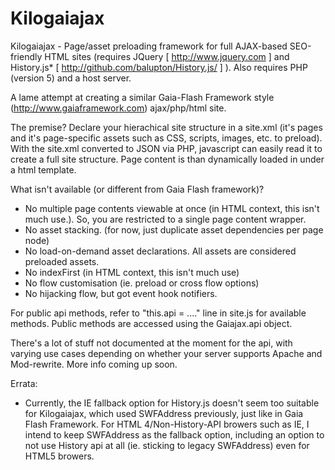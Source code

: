 Kilogaiajax
===========

Kilogaiajax - Page/asset preloading framework for full AJAX-based SEO-friendly HTML sites
(requires JQuery [ http://www.jquery.com ] and History.js* [ http://github.com/balupton/History.js/ ] ). Also requires PHP (version 5) and a host server.
	
A lame attempt at creating a similar Gaia-Flash Framework style (http://www.gaiaframework.com)  ajax/php/html site. 
	
The premise? Declare your hierachical site structure in a site.xml (it's pages and it's page-specific assets such as CSS, scripts, images, etc. to preload). With the site.xml converted to JSON via PHP,  javascript can easily read it to create a full site structure. Page content is than dynamically loaded in under a html template.

What isn't available (or different from Gaia Flash framework)?
- No multiple page contents viewable at once (in HTML context, this isn't much use.). So, you are restricted to a single page content wrapper.
- No asset stacking. (for now, just duplicate asset dependencies per page node)
- No load-on-demand asset declarations. All assets are considered preloaded assets. 
- No indexFirst  (in HTML context, this isn't much use)
- No flow customisation (ie. preload or cross flow options)
- No hijacking flow, but got event hook notifiers.

For public api methods, refer to "this.api = ...." line in site.js for available methods. Public methods are accessed using the Gaiajax.api object.

There's a lot of stuff not documented at the moment for the api, with varying use cases depending on whether your server supports Apache and Mod-rewrite.  More info coming up soon.

Errata:
* Currently, the IE fallback option for History.js doesn't seem too suitable for Kilogaiajax, which used SWFAddress previously, just like in Gaia Flash Framework. For HTML 4/Non-History-API browers such as IE, I intend to keep SWFAddress as the fallback option, including an option to not use History api at all (ie. sticking to legacy SWFAddress) even for HTML5 browers.